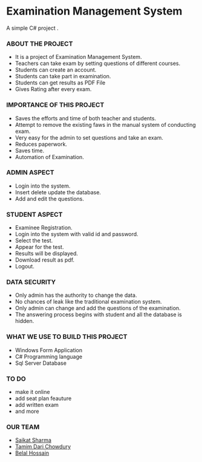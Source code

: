 # Examination Management System
A simple C# project . 

### ABOUT THE PROJECT
- It is a project of Examination Management System.
- Teachers can take exam by setting questions of different courses.
- Students can create an account.
- Students can take part in examination.
- Students can get results as PDF File
- Gives Rating after every exam.

### IMPORTANCE OF THIS PROJECT
- Saves the efforts and time of both teacher and students.
- Attempt to remove the existing faws in the manual system of conducting exam.
- Very easy for the admin to set questions and take an exam.
- Reduces paperwork.
- Saves time.
- Automation of Examination.

### ADMIN ASPECT
- Login into the system.
- Insert delete update the database.
- Add and edit the questions.

### STUDENT ASPECT
- Examinee Registration.
- Login into the system with valid id and password.
- Select the test.
- Appear for the test.
- Results will be displayed.
- Download result as pdf.
- Logout.

### DATA SECURITY
- Only admin has the authority to change the data.
- No chances of leak like the traditional examination system.
- Only admin can change and add the questions of the examination.
- The answering process begins with student and all the database is hidden.

### WHAT WE USE TO BUILD THIS PROJECT
- Windows Form Application
- C# Programming language
- Sql Server Database

### TO DO 
- make it online
- add seat plan feauture
- add written exam
- and more 

### OUR TEAM
- [Saikat Sharma](saikat-s.github.io)
- [Tamim Dari Chowdury](www.facebook.com/)
- [Belal Hossain](www.facebook.com/)
